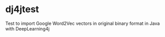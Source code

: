 dj4jtest
===========

Test to import Google Word2Vec vectors in original binary format in Java with DeepLearning4j
